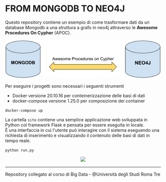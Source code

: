 # FROM MONGODB TO NEO4J
Questo repository contiene un esempio di come trasformare dati da un database Mongodb a una struttura a grafo in neo4j attraverso le **Awesome Procedures On Cypher** (APOC).

<div align="center">
  <img src="https://github.com/mariocuomo/polyglot-systems/blob/main/imgs/apoc.png">
</div>

Per eseguire i progetti sono necessari i seguenti strumenti
- Docker versione 20.10.16 per conteinerizzazione delle basi di dati
- docker-compose versione 1.25.0 per composizione dei container

```Shell
docker-compose up
```

La cartella ```sito``` contiene una semplice applicazione web sviluppata in Python col framework Flask e pensata per essere eseguita in locale.<br>
È una interfaccia in cui l'utente può interagire con il sistema eseguendo una richiesta di inserimento e visualizzando il contenuto delle basi di dati in tempo reale. 


```Shell
python run.py
```
<div align="center">
  <img src="https://github.com/mariocuomo/consistence-polyglot/blob/main/imgs/webappAPOC.png">
</div>

---
Repository collegato al corso di Big Data - @Università degli Studi Roma Tre

